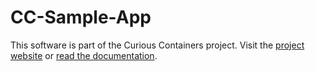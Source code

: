 # CC-Sample-App

This software is part of the Curious Containers project. Visit the [project website](http://www.curious-containers.cc/) or [read the documentation](http://www.curious-containers.cc/docs/html/index.html).
